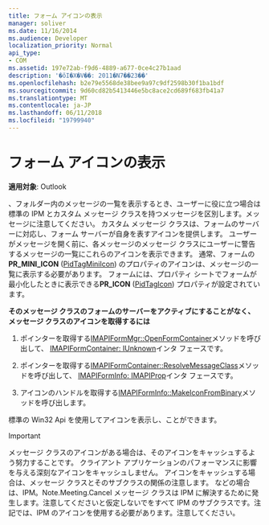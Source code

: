 ```yaml
---
title: フォーム アイコンの表示
manager: soliver
ms.date: 11/16/2014
ms.audience: Developer
localization_priority: Normal
api_type:
- COM
ms.assetid: 197e72ab-f9d6-4889-a677-0ce4c27b1aad
description: '�ŏI�X�V��: 2011�N7��23��'
ms.openlocfilehash: b2e79e5568de38bee9a97c9df2598b30f1ba1bdf
ms.sourcegitcommit: 9d60cd82b5413446e5bc8ace2cd689f683fb41a7
ms.translationtype: MT
ms.contentlocale: ja-JP
ms.lasthandoff: 06/11/2018
ms.locfileid: "19799940"
---
```

# <a name="displaying-form-icons"></a>フォーム アイコンの表示

  
  
**適用対象**: Outlook 
  
、フォルダー内のメッセージの一覧を表示するとき、ユーザーに役に立つ場合は標準の IPM とカスタム メッセージ クラスを持つメッセージを区別します。メッセージに注意してください。 カスタム メッセージ クラスは、フォームのサーバーに対応し、フォーム サーバーが自身を表すアイコンを提供します。 ユーザーがメッセージを開く前に、各メッセージのメッセージ クラスにユーザーに警告するメッセージの一覧にこれらのアイコンを表示できます。 通常、フォームの**PR_MINI_ICON** ([PidTagMiniIcon](pidtagminiicon-canonical-property.md)) のプロパティのアイコンは、メッセージの一覧に表示する必要があります。 フォームには、プロパティ シートでフォームが最小化したときに表示できる**PR_ICON** ([PidTagIcon](pidtagicon-canonical-property.md)) プロパティが設定されています。
  
 **そのメッセージ クラスのフォームのサーバーをアクティブにすることがなく、メッセージ クラスのアイコンを取得するには**
  
1. ポインターを取得する[IMAPIFormMgr::OpenFormContainer](imapiformmgr-openformcontainer.md)メソッドを呼び出して、 [IMAPIFormContainer: IUnknown](imapiformcontaineriunknown.md)インタ フェースです。 
    
2. ポインターを取得する[IMAPIFormContainer::ResolveMessageClass](imapiformcontainer-resolvemessageclass.md)メソッドを呼び出して、 [IMAPIFormInfo: IMAPIProp](imapiforminfoimapiprop.md)インタ フェースです。 
    
3. アイコンのハンドルを取得する[IMAPIFormInfo::MakeIconFromBinary](imapiforminfo-makeiconfrombinary.md)メソッドを呼び出します。 
    
標準の Win32 Api を使用してアイコンを表示し、ことができます。
  
> [!IMPORTANT]
> メッセージ クラスのアイコンがある場合は、そのアイコンをキャッシュするよう努力することです。 クライアント アプリケーションのパフォーマンスに影響を与える深刻なアイコンをキャッシュしません。 アイコンをキャッシュする場合は、メッセージ クラスとそのサブクラスの関係の注意します。 などの場合は、IPM。Note.Meeting.Cancel メッセージ クラスは IPM に解決するために発生します。注意してくださいと仮定しないでをすべて IPM のサブクラスです。注記では、IPM のアイコンを使用する必要があります。注意してください。 
  

